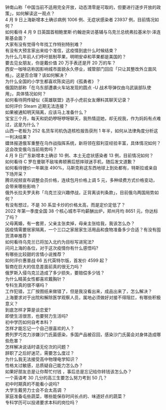 钟南山称「中国当前不适用完全开放，动态清零是可取的，但要进行逐步开放的政策」，如何解读这一观点？  
4 月 9 日上海新增本土确诊病例 1006 例、无症状感染者 23937 例，目前情况如何？  
如何看待 4 月 9 日英国首相鲍里斯·约翰逊突访基辅与乌克兰总统弗拉基米尔·泽连斯基会面？  
大家有没有觉得今年找工作特别特别难？  
有没有大预言家出来给个准信，这疫情到底什么时候结束？  
为什么几年前人们呼吁抵制苹果，明明安卓和苹果都是美国的？  
要去见女朋友，你是戴价值 20 万手表还是开 20 万的车？  
西安一咖啡店称因影响城市面貌永久停业，城管部门回应「只让其整改外立面风格」，这是否合理？该如何解决？  
为什么全国的小学生都喜欢陈奕迅的《孤勇者》？  
俄国防部称「在乌东部遭袭火车站发现的圆点 -U 战术导弹仅由乌武装部队使用」，具体情况如何？  
如何看待网传疑似《英雄联盟》选手小虎前女友爆料其聊天记录？  
如何评价 Steam 近期无法连接？  
如果被通知明天隔离，应该马上准备什么？  
宝宝三个月，每天和奶奶咿呀咿呀聊天，我热情逗她，却无视我，作为妈妈有点难过，这是为什么？  
山西一老板为 252 名货车司机伪造核检报告获刑 1 年半，如何从法律角度分析这一判决结果？  
媒体报道俄军重整在乌作战指挥系统，新将领在叙利亚经验丰富，具体情况如何？这会改变俄乌当前局势吗？  
4 月 9 日广东新增本土确诊 10 例、本土无症状感染者 13 例，目前情况如何？  
如何看待 C 罗在曼联不敌埃弗顿赛后怒摔球迷手机，随后发文道歉？  
如何看待锂价一年飙涨 490%，马斯克称这东西地球上到处都有，特斯拉或亲自下场开采？  
腾讯视频宣布调整会员价格，连续包月价格上调 5 元，多种续费方式价格变动，会带来哪些影响？  
俄外长拉夫罗夫称「乌克兰没兴趣停战，正背离谈判条款」，目前俄乌两国局势如何？  
有没有想过，不是 30 系显卡炒的价格太高，而是定价定低了？  
2022 年第一季度全国 38 个核心城市平均薪酬出炉，郑州月均 8651 元，你达标了吗？  
父母离婚，有一套房，父亲主张卖掉，母亲主张给我，我该怎么办？  
因疫情需要居家隔离，一个三口之家居家生活用品和食物准备多少合适？有没有囤货清单推荐？  
如何看待乌克兰已将加入北约为目标写进宪法?  
问问上海的各位，对于这次疫情你有什么感悟吗?  
有哪些比较甜的言情小说推荐？  
如何评价惠普战 66 五代英特尔版，首发价 4599 起？  
智商在巨大的信息差面前真的很无力吗？  
俄罗斯入侵乌克兰造成了多少损失，要赔偿多少钱？  
为什么精英女性都喜欢戴胸针？  
专科生真的很不堪吗？  
工作犯错，工厂按图纸来做错了，但是我没看出来，成品出来了，怎么解决？  
上海要求对于出院和解除医学观察人员，属地必须做好对接不得阻拦，有哪些积极意义？  
到底怎样才算是谈恋爱?  
即使生活很苦，也要努力生活吗?  
初中学历如何自考本科？  
怎样才能忘记一个自己很喜欢的人？  
费列罗巧克力涉嫌沙门氏菌感染，多国产品被召回，感染沙门氏菌会对身体造成哪些危害？  
怎样解决说话时语无伦次的问题？  
辞职了之后好迷茫，需要怎么度过？  
为什么我无法接受高中物理电学知识？  
性格太过敏感，总质疑自己能力怎么办？  
如果好朋友总是让你帮忙付钱 ，事后总是忘记给你转钱该怎么办？  
一个英语考 30 几分的高三生要怎么努力考到 50 几？  
初中时期真的不能看小说吗?  
大学生戴劳力士会不会太高调 ？  
家庭准备屯些蔬菜，哪些能保存时间长点的、味道好点的蔬菜？  
专科学历可以投递要求本科的岗位吗？  
